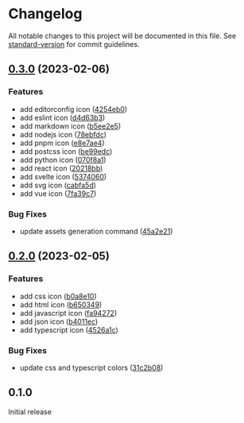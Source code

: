 # Changelog

All notable changes to this project will be documented in this file. See [standard-version](https://github.com/conventional-changelog/standard-version) for commit guidelines.

## [0.3.0](https://github.com/azat-io/vscode-gruvbox-icon-theme/compare/v0.2.0...v0.3.0) (2023-02-06)


### Features

* add editorconfig icon ([4254eb0](https://github.com/azat-io/vscode-gruvbox-icon-theme/commit/4254eb0ae2eff78ff790f6c41cc1f156f4e39302))
* add eslint icon ([d4d63b3](https://github.com/azat-io/vscode-gruvbox-icon-theme/commit/d4d63b3235b1787d46faa283e15edbb0110c4fdf))
* add markdown icon ([b5ee2e5](https://github.com/azat-io/vscode-gruvbox-icon-theme/commit/b5ee2e5bec192ae777871c99494265068bd1ed17))
* add nodejs icon ([78ebfdc](https://github.com/azat-io/vscode-gruvbox-icon-theme/commit/78ebfdc26f01fde7bc03ca20d4ef664b93bb372c))
* add pnpm icon ([e8e7ae4](https://github.com/azat-io/vscode-gruvbox-icon-theme/commit/e8e7ae459662b01aab557a5347b49b6058305aac))
* add postcss icon ([be99edc](https://github.com/azat-io/vscode-gruvbox-icon-theme/commit/be99edc486edea29a467ed5b29800e92c2a04ade))
* add python icon ([070f8a1](https://github.com/azat-io/vscode-gruvbox-icon-theme/commit/070f8a17c06327a292aeea1c0e36191ed850b6d4))
* add react icon ([20218bb](https://github.com/azat-io/vscode-gruvbox-icon-theme/commit/20218bb3278790d7e2f59d3a4a8929108c8a25ab))
* add svelte icon ([5374060](https://github.com/azat-io/vscode-gruvbox-icon-theme/commit/53740606fe75f014bae0fbccdc3db3cf93566d16))
* add svg icon ([cabfa5d](https://github.com/azat-io/vscode-gruvbox-icon-theme/commit/cabfa5d4c57ecfb3333ce16d5383c3e199d35589))
* add vue icon ([7fa39c7](https://github.com/azat-io/vscode-gruvbox-icon-theme/commit/7fa39c76d5b57866abf7ce624dcf86074f455b6d))


### Bug Fixes

* update assets generation command ([45a2e21](https://github.com/azat-io/vscode-gruvbox-icon-theme/commit/45a2e219e26a9e90f55cd6129d594007bd4b64fe))

## [0.2.0](https://github.com/azat-io/vscode-gruvbox-icon-theme/compare/v0.1.0...v0.2.0) (2023-02-05)


### Features

* add css icon ([b0a8e10](https://github.com/azat-io/vscode-gruvbox-icon-theme/commit/b0a8e10a9ae1d40d64d21c48b1690f6c3ce04fd5))
* add html icon ([b650349](https://github.com/azat-io/vscode-gruvbox-icon-theme/commit/b65034950602d7c327407adeca6b7862652ae66c))
* add javascript icon ([fa94272](https://github.com/azat-io/vscode-gruvbox-icon-theme/commit/fa94272d25efd5de914a49a5a2d2a65cd6fa7999))
* add json icon ([b4011ec](https://github.com/azat-io/vscode-gruvbox-icon-theme/commit/b4011ecc943c444473cd6e480fba79e734b4e2b8))
* add typescript icon ([4526a1c](https://github.com/azat-io/vscode-gruvbox-icon-theme/commit/4526a1c05d7047ff7f72639fa629291971b7d26a))


### Bug Fixes

* update css and typescript colors ([31c2b08](https://github.com/azat-io/vscode-gruvbox-icon-theme/commit/31c2b0811be61c44cc5ed187ab6f0c424f9040c5))

## 0.1.0

Initial release
